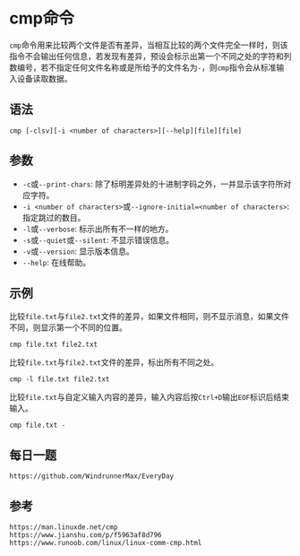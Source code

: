 # cmp命令
`cmp`命令用来比较两个文件是否有差异，当相互比较的两个文件完全一样时，则该指令不会输出任何信息，若发现有差异，预设会标示出第一个不同之处的字符和列数编号，若不指定任何文件名称或是所给予的文件名为`-`，则`cmp`指令会从标准输入设备读取数据。

## 语法

```shell
cmp [-clsv][-i <number of characters>][--help][file][file]
```

## 参数
* `-c`或`--print-chars`: 除了标明差异处的十进制字码之外，一并显示该字符所对应字符。
* `-i <number of characters>`或`--ignore-initial=<number of characters>`: 指定跳过的数目。
* `-l`或`--verbose`: 标示出所有不一样的地方。
* `-s`或`--quiet`或`--silent`: 不显示错误信息。
* `-v`或`--version`: 显示版本信息。
* `--help`: 在线帮助。

## 示例
比较`file.txt`与`file2.txt`文件的差异，如果文件相同，则不显示消息，如果文件不同，则显示第一个不同的位置。

```shell
cmp file.txt file2.txt
```

比较`file.txt`与`file2.txt`文件的差异，标出所有不同之处。

```shell
cmp -l file.txt file2.txt
```

比较`file.txt`与自定义输入内容的差异，输入内容后按`Ctrl+D`输出`EOF`标识后结束输入。

```shell
cmp file.txt -
```
    


## 每日一题

```
https://github.com/WindrunnerMax/EveryDay
```

## 参考

```
https://man.linuxde.net/cmp
https://www.jianshu.com/p/f5963af8d796
https://www.runoob.com/linux/linux-comm-cmp.html
```
